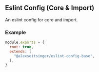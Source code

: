 ## Eslint Config (Core & Import)

An eslint config for core and import.

### Example

```javascript
module.exports = {
  root: true,
  extends: [
    "@alexseitsinger/eslint-config-base",
  ],
}
```
